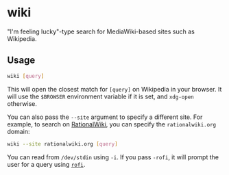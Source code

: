 # wiki

"I'm feeling lucky"-type search for MediaWiki-based sites such as Wikipedia.

## Usage

```bash
wiki [query]
```

This will open the closest match for `[query]` on Wikipedia in your browser. It will use the `$BROWSER` environment variable if it is set, and `xdg-open` otherwise.

You can also pass the `--site` argument to specify a different site. For example, to search on [RationalWiki](https://rationalwiki.org/wiki/Main_Page), you can specify the `rationalwiki.org` domain:

```bash
wiki --site rationalwiki.org [query]
```

You can read from `/dev/stdin` using `-i`. If you pass `-rofi`, it will prompt the user for a query using [`rofi`](https://github.com/davatorium/rofi).